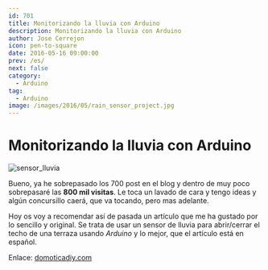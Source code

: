 ```yaml
---
id: 701
title: Monitorizando la lluvia con Arduino
description: Monitorizando la lluvia con Arduino
author: Jose Cerrejon
icon: pen-to-square
date: 2016-05-16 09:00:00
prev: /es/
next: false
category:
  - Arduino
tag:
  - Arduino
image: /images/2016/05/rain_sensor_project.jpg
---
```


# Monitorizando la lluvia con Arduino

![sensor_lluvia](/images/2016/05/rain_sensor_project.jpg)

Bueno, ya he sobrepasado los 700 post en el blog y dentro de muy poco sobrepasaré las **800 mil visitas**. Le toca un lavado de cara y tengo ideas y algún concursillo caerá, que va tocando, pero mas adelante.

Hoy os voy a recomendar así de pasada un artículo que me ha gustado por lo sencillo y original. Se trata de usar un sensor de lluvia para abrir/cerrar el techo de una terraza usando *Arduino* y lo mejor, que el artículo está en español.

Enlace: [domoticadiy.com](http://www.domoticadiy.com/monitorizando-la-lluvia/)